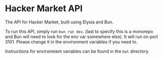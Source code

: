 # Hacker Market API

The API for Hacker Market, built using Elysia and Bun.

To run this API, simply run `bun run dev`. (last to specify this is a monorepo and Bun will need to look for the env var somewhere else). It will run on port 3101. Please change it in the environment variables if you need to.

Instructions for environment variables can be found in the `bot` directory.